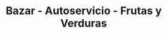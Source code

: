 ---
title: "Bazar - Autoservicio - Frutas y Verduras"
url: /rivas-vaciamadrid/bazar-autoservicio-frutas-y-verduras/
shop: Lebensmittel
---